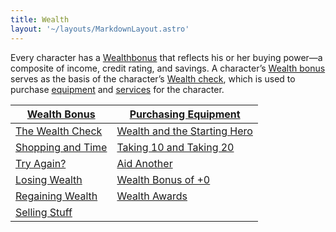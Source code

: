 ```yaml
---
title: Wealth
layout: '~/layouts/MarkdownLayout.astro'
---
```

Every character has a [Wealth](/modern.d20.srd/wealth/wealth.bonus)[bonus](/modern.d20.srd/wealth/wealth.bonus)
that reflects his or her buying power—a composite of income, credit rating,
and savings. A character’s [Wealth bonus](/modern.d20.srd/wealth/wealth.bonus)
serves as the basis of the character’s [Wealth check](/modern.d20.srd/wealth/wealth.check), which is used to purchase
[equipment](/modern.d20.srd/equipment/equipment.general) and
[services](/modern.d20.srd/equipment/services) for the character.

| [Wealth Bonus](/modern.d20.srd/wealth/wealth.bonus) | [Purchasing Equipment](/modern.d20.srd/wealth/purchasing.equipment) |
|---|---|
| [The Wealth Check](/modern.d20.srd/wealth/wealth.check) | [Wealth and the Starting Hero](/modern.d20.srd/wealth/wealth.starting.hero) |
| [Shopping and Time](/modern.d20.srd/wealth/shopping.and.time) | [Taking 10 and Taking 20](/modern.d20.srd/wealth/taking.10.and.20) |
| [Try Again?](/modern.d20.srd/wealth/try.again) | [Aid Another](/modern.d20.srd/wealth/aid.another) |
| [Losing Wealth](/modern.d20.srd/wealth/losing.wealth) | [Wealth Bonus of +0](/modern.d20.srd/wealth/wealth.bonus.of.0) |
| [Regaining Wealth](/modern.d20.srd/wealth/regaining.wealth) | [Wealth Awards](/modern.d20.srd/wealth/wealth.awards) |
| [Selling Stuff](/modern.d20.srd/wealth/selling.stuff) |
